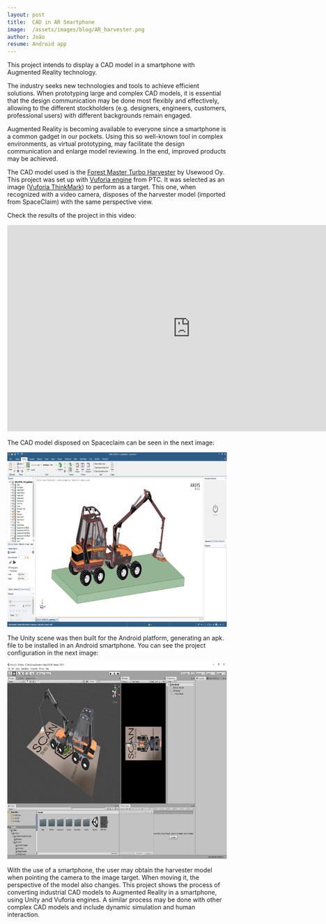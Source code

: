 ```yaml
---
layout: post
title:  CAD in AR Smartphone
image:  /assets/images/blog/AR_harvester.png 
author: João
resume: Android app
---
```


This project intends to display a CAD model in a smartphone with Augmented Reality technology. 

The industry seeks new technologies and tools to achieve efficient solutions. When prototyping large and complex CAD models, it is essential that the design communication may be done most flexibly and effectively, allowing to the different stockholders (e.g. designers, engineers, customers, professional users) with different backgrounds remain engaged. 

Augmented Reality is becoming available to everyone since a smartphone is a common gadget in our pockets. Using this so well-known tool in complex environments, as virtual prototyping, may facilitate the design communication and enlarge model reviewing. In the end, improved products may be achieved.





<!--The model was provided in SolidWorks format file. For convenience, it was converted to [SpaceClaim CAD software](http://www.spaceclaim.com/en/default.aspx) from Ansys. 




The model contains more than 500 bodies modelled on their real size. Some dynamics simulations were performed with [AGX Momentum](https://www.algoryx.se/momentum/), allowing to export the model as a .fbx file. 

[Unity](https://unity.com/) is a game engine platform, frequently used for professional gaming development.  Due to its flexibility of embodying other software tools, it has been performing an important role in the industry as well, allowing to develop virtual environments to simulate prototypes or hypothetical real scenarios with human participation. -->

The CAD model used is the [Forest Master Turbo Harvester](http://usewood.fi/en/forest-master-turbo-harvester/) by Usewood Oy.  This project was set up with [Vuforia engine](https://www.ptc.com/en/products/augmented-reality/vuforia?cl1=AR_Vuforia_General_Google_CLC-cpc-ARBrandedxxxVuforiaUKNordics-38010&cmsrc=Google&cid=7015A000001oRiBQAU&elqCampaignId=13184&gclid=EAIaIQobChMI373k_t-m6QIVyIeyCh2Hpg17EAAYASAAEgLiIvD_BwE) from PTC. It was selected as an image ([Vuforia ThinkMark](https://github.com/joaoadpereira/Harvester_CAD-AR_Smartphone/blob/master/Vuforia_AR/Assets/Editor/Vuforia/ImageTargetTextures/thingmark/IMG_20190413_124844_scaled.jpg)) to perform as a target. This one, when recognized with a video camera, disposes of the harvester model (imported from SpaceClaim) with the same perspective view. 

 <!--Vuforia is a platform to develop Augmented Reality applications, with a high applicability range in the industry.-->





Check the results of the project in this video: 




<p  class="img-container" align="center">
<iframe width="840" height="472.5" src="https://www.youtube.com/embed/UnIzklv86Jo" frameborder="0" allow="accelerometer; autoplay; clipboard-write; encrypted-media; gyroscope; picture-in-picture" allowfullscreen></iframe>
<p>



The CAD model disposed on Spaceclaim can be seen in the next image: 



<p  class="img-container" align="center">
<img src="/assets/images/blog/harvester_CAD.png" alt="Harvester CAD" title="tHarvester CAD" height="400">
<p>





The Unity scene was then built for the Android platform, generating an apk. file to be installed in an Android smartphone. You can see the project configuration in the next image:


<p  class="img-container" align="center">
<img src="/assets/images/blog/harvester_project_ar.png" height="450"> 
</p>


With the use of a smartphone, the user may obtain the harvester model when pointing the camera to the image target. When moving it, the perspective of the model also changes. This project shows the process of converting industrial CAD models to Augmented Reality in a smartphone, using Unity and Vuforia engines. A similar process may be done with other complex CAD models and include dynamic simulation and human interaction. 